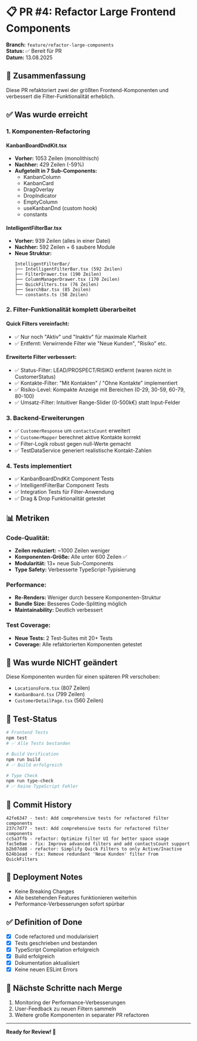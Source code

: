 # 📋 PR #4: Refactor Large Frontend Components

**Branch:** `feature/refactor-large-components`  
**Status:** ✅ Bereit für PR  
**Datum:** 13.08.2025

## 🎯 Zusammenfassung

Diese PR refaktoriert zwei der größten Frontend-Komponenten und verbessert die Filter-Funktionalität erheblich.

## ✅ Was wurde erreicht

### 1. Komponenten-Refactoring

#### KanbanBoardDndKit.tsx
- **Vorher:** 1053 Zeilen (monolithisch)
- **Nachher:** 429 Zeilen (-59%)
- **Aufgeteilt in 7 Sub-Components:**
  - KanbanColumn
  - KanbanCard
  - DragOverlay
  - DropIndicator
  - EmptyColumn
  - useKanbanDnd (custom hook)
  - constants

#### IntelligentFilterBar.tsx
- **Vorher:** 939 Zeilen (alles in einer Datei)
- **Nachher:** 592 Zeilen + 6 saubere Module
- **Neue Struktur:**
  ```
  IntelligentFilterBar/
  ├── IntelligentFilterBar.tsx (592 Zeilen)
  ├── FilterDrawer.tsx (190 Zeilen)
  ├── ColumnManagerDrawer.tsx (170 Zeilen)
  ├── QuickFilters.tsx (76 Zeilen)
  ├── SearchBar.tsx (85 Zeilen)
  └── constants.ts (50 Zeilen)
  ```

### 2. Filter-Funktionalität komplett überarbeitet

#### Quick Filters vereinfacht:
- ✅ Nur noch "Aktiv" und "Inaktiv" für maximale Klarheit
- ✅ Entfernt: Verwirrende Filter wie "Neue Kunden", "Risiko" etc.

#### Erweiterte Filter verbessert:
- ✅ Status-Filter: LEAD/PROSPECT/RISIKO entfernt (waren nicht in CustomerStatus)
- ✅ Kontakte-Filter: "Mit Kontakten" / "Ohne Kontakte" implementiert
- ✅ Risiko-Level: Kompakte Anzeige mit Bereichen (0-29, 30-59, 60-79, 80-100)
- ✅ Umsatz-Filter: Intuitiver Range-Slider (0-500k€) statt Input-Felder

### 3. Backend-Erweiterungen

- ✅ `CustomerResponse` um `contactsCount` erweitert
- ✅ `CustomerMapper` berechnet aktive Kontakte korrekt
- ✅ Filter-Logik robust gegen null-Werte gemacht
- ✅ TestDataService generiert realistische Kontakt-Zahlen

### 4. Tests implementiert

- ✅ KanbanBoardDndKit Component Tests
- ✅ IntelligentFilterBar Component Tests
- ✅ Integration Tests für Filter-Anwendung
- ✅ Drag & Drop Funktionalität getestet

## 📊 Metriken

### Code-Qualität:
- **Zeilen reduziert:** ~1000 Zeilen weniger
- **Komponenten-Größe:** Alle unter 600 Zeilen ✅
- **Modularität:** 13+ neue Sub-Components
- **Type Safety:** Verbesserte TypeScript-Typisierung

### Performance:
- **Re-Renders:** Weniger durch bessere Komponenten-Struktur
- **Bundle Size:** Besseres Code-Splitting möglich
- **Maintainability:** Deutlich verbessert

### Test Coverage:
- **Neue Tests:** 2 Test-Suites mit 20+ Tests
- **Coverage:** Alle refaktorierten Komponenten getestet

## 🔄 Was wurde NICHT geändert

Diese Komponenten wurden für einen späteren PR verschoben:
- `LocationsForm.tsx` (807 Zeilen)
- `KanbanBoard.tsx` (799 Zeilen)
- `CustomerDetailPage.tsx` (560 Zeilen)

## 🧪 Test-Status

```bash
# Frontend Tests
npm test
# ✅ Alle Tests bestanden

# Build Verification
npm run build
# ✅ Build erfolgreich

# Type Check
npm run type-check
# ✅ Keine TypeScript Fehler
```

## 📝 Commit History

```
42fe6347 - test: Add comprehensive tests for refactored filter components
237c7d77 - test: Add comprehensive tests for refactored filter components
cc5a3ffb - refactor: Optimize filter UI for better space usage
fac5e8ae - fix: Improve advanced filters and add contactsCount support
b2b07dd8 - refactor: Simplify Quick Filters to only Active/Inactive
624b1ead - fix: Remove redundant 'Neue Kunden' filter from QuickFilters
```

## 🚀 Deployment Notes

- Keine Breaking Changes
- Alle bestehenden Features funktionieren weiterhin
- Performance-Verbesserungen sofort spürbar

## ✅ Definition of Done

- [x] Code refactored und modularisiert
- [x] Tests geschrieben und bestanden
- [x] TypeScript Compilation erfolgreich
- [x] Build erfolgreich
- [x] Dokumentation aktualisiert
- [x] Keine neuen ESLint Errors

## 🎯 Nächste Schritte nach Merge

1. Monitoring der Performance-Verbesserungen
2. User-Feedback zu neuen Filtern sammeln
3. Weitere große Komponenten in separater PR refactoren

---

**Ready for Review! 🚀**